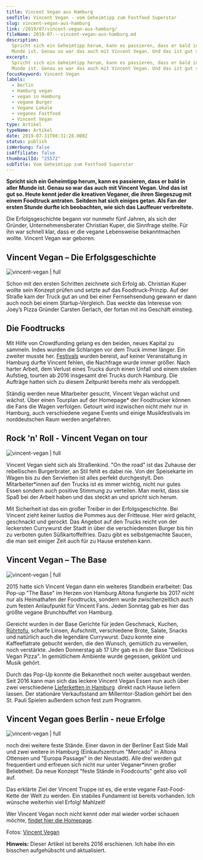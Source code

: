```yaml
---
title: Vincent Vegan aus Hamburg
seoTitle: Vincent Vegan - vom Geheimtipp zum Fastfood Superstar
slug: vincent-vegan-aus-hamburg
link: /2019/07/vincent-vegan-aus-hamburg/
fileName: 2019-07---vincent-vegan-aus-hamburg.md
description:
  Spricht sich ein Geheimtipp herum, kann es passieren, dass er bald in aller
  Munde ist. Genau so war das auch mit Vincent Vegan. Und das ist gut so.
excerpt:
  Spricht sich ein Geheimtipp herum, kann es passieren, dass er bald in aller
  Munde ist. Genau so war das auch mit Vincent Vegan. Und das ist gut so.
focusKeyword: Vincent Vegan
labels:
  - Berlin
  - Hamburg vegan
  - vegan in Hamburg
  - vegane Burger
  - Vegane Lokale
  - veganes Fastfood
  - Vincent Vegan
type: Artikel
typeName: Artikel
date: 2019-07-31T08:31:28.000Z
status: publish
isWerbung: false
isAffiliate: false
thumbnailId: "25572"
subTitle: Vom Geheimtipp zum Fastfood Superstar
---
```


<strong>Spricht sich ein Geheimtipp herum, kann es passieren, dass er bald in
aller Munde ist. Genau so war das auch</strong> <strong>mit Vincent Vegan. Und
das ist gut so. Heute kennt jeder die kreativen Veganer, die ihren Siegeszug mit
einem </strong><strong>Foodtruck antraten. Seitdem hat sich einiges getan. Als
Fan der ersten Stunde durfte ich beobachten, wie sich </strong><strong>das
Lauffeuer verbreitete.</strong>

Die Erfolgsgeschichte begann vor nunmehr fünf Jahren, als sich der Gründer,
Unternehmensberater Christian Kuper, die Sinnfrage stellte. Für ihn war schnell
klar, dass er die vegane Lebensweise bekanntmachen wollte. Vincent Vegan war
geboren.

## Vincent Vegan – Die Erfolgsgeschichte

![vincent-vegan | full](http://cardamonchai.com/wp-content/uploads/2019/07/VV_Fuchsbau_145.jpg)

Schon mit den ersten Schritten zeichnete sich Erfolg ab. Christian Kuper wollte
sein Konzept prüfen und setzte auf das Foodtruck-Prinzip. Auf der Straße kam der
Truck gut an und bei einer Fernsehsendung gewann er dann auch noch bei einem
Startup-Vergleich. Das weckte das Interesse von Joey’s Pizza Gründer Carsten
Gerlach, der fortan mit ins Geschäft einstieg.

## Die Foodtrucks

Mit Hilfe von Crowdfunding gelang es den beiden, neues Kapital zu sammeln. Indes
wurden die Schlangen vor dem Truck immer länger. Ein zweiter musste her.
[Festivals](/category/musik/festivals/) wurden bereist, auf keiner Veranstaltung
in Hamburg durfte Vincent fehlen, die Nachfrage wurde immer größer. Nach harter
Arbeit, dem Verlust eines Trucks durch einen Unfall und einem steilen Aufstieg,
tourten ab 2016 insgesamt drei Trucks durch Hamburg. Die Aufträge hatten sich zu
diesem Zeitpunkt bereits mehr als verdoppelt.

Ständig werden neue Mitarbeiter gesucht, Vincent Vegan wächst und wächst. Über
einen Tourplan auf der Homepage\* der Foodtrucker können die Fans die Wagen
verfolgen. Getourt wird inzwischen nicht mehr nur in Hamburg, auch verschiedene
vegane Events und einige Musikfestivals im norddeutschen Raum werden angefahren.

## Rock 'n' Roll - Vincent Vegan on tour

![vincent-vegan | full](http://cardamonchai.com/wp-content/uploads/2019/07/VV_Fuchsbau_138.jpg)

Vincent Vegan sieht sich als Straßenkind. "On the road" ist das Zuhause der
rebellischen Burgerbrater, an Stil fehlt es dabei nie. Von der Speisekarte im
Wagen bis zu den Servietten ist alles perfekt durchgestylt. Den
Mitarbeiter\*innen auf den Trucks ist es immer wichtig, nicht nur gutes Essen
sondern auch positive Stimmung zu verteilen. Man merkt, dass sie Spaß bei der
Arbeit haben und das steckt an und spricht sich herum.

Mit Sicherheit ist das ein großer Treiber in der Erfolgsgeschichte. Bei Vincent
zieht keiner lustlos die Pommes aus der Fritteuse. Hier wird gelacht, geschnackt
und gerockt. Das Angebot auf den Trucks reicht von der leckersten Currywurst der
Stadt in über die verschiedensten Burger bis hin zu verboten guten
Süßkartoffelfries. Dazu gibt es selbstgemachte Saucen, die man seit einiger Zeit
auch für zu Hause erstehen kann.

## Vincent Vegan – The Base

![vincent-vegan | full](http://cardamonchai.com/wp-content/uploads/2019/07/VV_Fuchsbau_76.jpg)

2015 hatte sich Vincent Vegan dann ein weiteres Standbein erarbeitet: Das Pop-up
"The Base" im Herzen von Hamburg Altona fungierte bis 2017 nicht nur als
Heimathafen der Foodtrucks, sondern wurde zwischenzeitlich auch zum festen
Anlaufpunkt für Vincent Fans. Jeden Sonntag gab es hier das größte vegane
Brunchbuffet von Hamburg.

Gereicht wurden in der Base Gerichte für jeden Geschmack, Kuchen,
[Rührtofu](/2017/10/ruehrtofu-vegan-herzhaft-und-lecker/), scharfe Linsen,
Aufschnitt, verschiedene Brote, Salate, Snacks und natürlich auch die legendäre
Currywurst. Dazu konnte eine Kaffeeflatrate gebucht werden, die den Wunsch,
gemütlich zu verweilen, noch verstärkte. Jeden Donnerstag ab 17 Uhr gab es in
der Base "Delicious Vegan Pizza". In gemütlichem Ambiente wurde gegessen,
geklönt und Musik gehört.

Durch das Pop-Up konnte die Bekanntheit noch weiter ausgebaut werden. Seit 2016
kann man sich das leckere Vincent Vegan Essen nun auch über zwei verschiedene
[Lieferketten in Hamburg](/2017/12/veganes-essen-liefern-lassen/)  direkt nach
Hause liefern lassen. Der stationäre Verkaufsstand am Millerntor-Stadion gehört
bei den St. Pauli Spielen außerdem schon fest zum Programm.

## Vincent Vegan goes Berlin - neue Erfolge

![vincent-vegan | full](http://cardamonchai.com/wp-content/uploads/2019/07/VV_Fuchsbau_31.jpg)

noch drei weitere feste Stände. Einer davon in der Berliner East Side Mall und
zwei weitere in Hamburg (Einkaufszentrum "Mercado" in Altona Ottensen und
"Europa Passage" in der Neustadt). Alle drei werden gut frequentiert und
erfreuen sich nicht nur unter Veganer\*innen großer Beliebtheit. Da neue Konzept
"feste Stände in Foodcourts" geht also voll auf.

Das erklärte Ziel der Vincent Truppe ist es, die erste vegane Fast-Food-Kette
der Welt zu werden. Ein stabiles Fundament ist bereits vorhanden. Ich wünsche
weiterhin viel Erfolg! Mahlzeit!

Wer Vincent Vegan noch nicht kennt oder mal wieder vorbei schauen möchte,
[findet hier die Homepage](http://www.vincent-vegan.com).

Fotos: [Vincent Vegan](https://www.vincent-vegan.com)

<strong>Hinweis:</strong> Dieser Artikel ist bereits 2016 erschienen. Ich habe
ihn ein bisschen aufgehübscht und aktualisiert.
